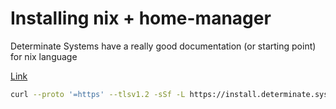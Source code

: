 # Installing nix + home-manager

Determinate Systems have a really good documentation (or starting point) for nix language

[Link](https://determinate.systems/posts/determinate-nix-installer/)

```bash
curl --proto '=https' --tlsv1.2 -sSf -L https://install.determinate.systems/nix | sh -s -- install
```


